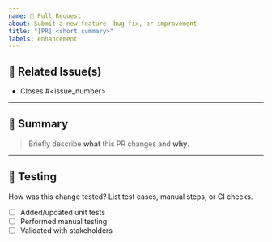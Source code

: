 ```yaml
---
name: 🚀 Pull Request
about: Submit a new feature, bug fix, or improvement
title: "[PR] <short summary>"
labels: enhancement
---
```


## 🔗 Related Issue(s)
<!-- > Link to the relevant issue(s). Create one if it doesn't exist. -->

- Closes #<issue_number>

---

## 📝 Summary

> Briefly describe **what** this PR changes and **why**.

<!-- Example:
> Added input validation to the registration form to improve user experience and prevent invalid data submission. -->

---

## 🧪 Testing

How was this change tested? List test cases, manual steps, or CI checks.

- [ ] Added/updated unit tests
- [ ] Performed manual testing
- [ ] Validated with stakeholders
